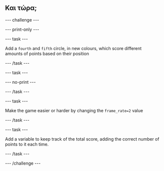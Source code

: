 ## Και τώρα;

--- challenge ---


--- print-only ---


--- task ---

Add a `fourth` and `fifth` circle, in new colours, which score different amounts of points based on their position

--- /task ---

--- task ---

--- no-print ---

--- /task ---

--- task ---

Make the game easier or harder by changing the `frame_rate=2` value


--- /task ---

--- task ---

Add a variable to keep track of the total score, adding the correct number of points to it each time.

--- /task ---



--- /challenge ---

